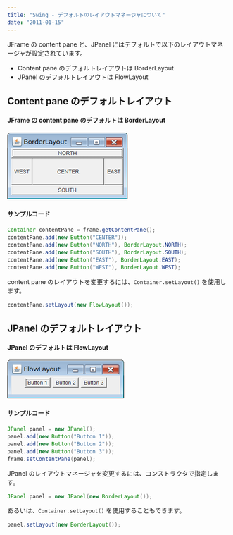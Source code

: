 ```yaml
---
title: "Swing - デフォルトのレイアウトマネージャについて"
date: "2011-01-15"
---
```


JFrame の content pane と、JPanel にはデフォルトで以下のレイアウトマネージャが設定されています。

- Content pane のデフォルトレイアウトは BorderLayout
- JPanel のデフォルトレイアウトは FlowLayout


Content pane のデフォルトレイアウト
----

#### JFrame の content pane のデフォルトは BorderLayout

![./border-layout.png](./border-layout.png)

#### サンプルコード

~~~ java
Container contentPane = frame.getContentPane();
contentPane.add(new Button("CENTER"));
contentPane.add(new Button("NORTH"), BorderLayout.NORTH);
contentPane.add(new Button("SOUTH"), BorderLayout.SOUTH);
contentPane.add(new Button("EAST"), BorderLayout.EAST);
contentPane.add(new Button("WEST"), BorderLayout.WEST);
~~~

content pane のレイアウトを変更するには、`Container.setLayout()` を使用します。

~~~ java
contentPane.setLayout(new FlowLayout());
~~~


JPanel のデフォルトレイアウト
----

#### JPanel のデフォルトは FlowLayout

![./flow-layout.png](./flow-layout.png)

#### サンプルコード

~~~ java
JPanel panel = new JPanel();
panel.add(new Button("Button 1"));
panel.add(new Button("Button 2"));
panel.add(new Button("Button 3"));
frame.setContentPane(panel);
~~~

JPanel のレイアウトマネージャを変更するには、コンストラクタで指定します。

~~~ java
JPanel panel = new JPanel(new BorderLayout());
~~~

あるいは、`Container.setLayout()` を使用することもできます。

~~~ java
panel.setLayout(new BorderLayout());
~~~

